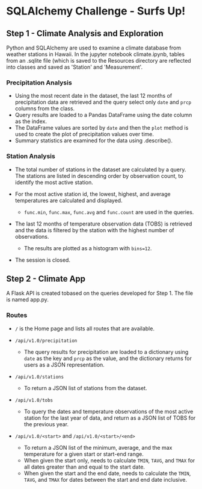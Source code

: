 # SQLAlchemy Challenge - Surfs Up!

## Step 1 - Climate Analysis and Exploration

Python and SQLAlchemy are used to examine a climate database from weather stations in Hawaii. In the jupyter notebook climate.ipynb, tables from an .sqlite file (which is saved to the Resources directory are reflected into classes and saved as 'Station' and 'Measurement'.

### Precipitation Analysis

* Using the most recent date in the dataset, the last 12 months of precipitation data are retrieved and the query select only `date` and `prcp` columns from the class.
* Query results are loaded to a Pandas DataFrame using the date column as the index.
* The DataFrame values are sorted by `date` and then the `plot` method is used to create the plot of precipitation values over time.
* Summary statistics are examined for the data using .describe().

### Station Analysis

* The total number of stations in the dataset are calculated by a query. The stations are listed in descending order by observation count, to identify the most active station.

* For the most active station id, the lowest, highest, and average temperatures are calculated and displayed.  
   * `func.min`, `func.max`, `func.avg` and `func.count` are used in the queries.

* The last 12 months of temperature observation data (TOBS) is retrieved and the data is filtered by the station with the highest number of observations.
  * The results are plotted as a histogram with `bins=12`.

* The session is closed.

## Step 2 - Climate App

A Flask API is created tobased on the queries developed for Step 1. The file is named app.py.

### Routes

* `/` is the Home page and lists all routes that are available.
* `/api/v1.0/precipitation`
  * The query results for precipitation are loaded to a dictionary using `date` as the key and `prcp` as the value, and the dictionary returns for users as a JSON      representation.
* `/api/v1.0/stations`
  * To return a JSON list of stations from the dataset.

* `/api/v1.0/tobs`
  * To query the dates and temperature observations of the most active station for the last year of data, and return as a JSON list of TOBS for the previous year.

* `/api/v1.0/<start>` and `/api/v1.0/<start>/<end>`
  * To return a JSON list of the minimum, average, and the max temperature for a given start or start-end range.
  * When given the start only, needs to calculate `TMIN`, `TAVG`, and `TMAX` for all dates greater than and equal to the start date.
  * When given the start and the end date, needs to calculate the `TMIN`, `TAVG`, and `TMAX` for dates between the start and end date inclusive.
